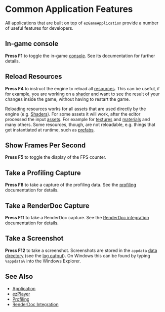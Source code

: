 # Common Application Features

All applications that are built on top of `ezGameApplication` provide a number of useful features for developers.

## In-game console

**Press F1** to toggle the in-game [console](../../debugging/console.md). See its documentation for further details.

## Reload Resources

**Press F4** to instruct the engine to reload all [resources](../resource-management.md). This can be useful, if for example, you are working on a [shader](../../graphics/shaders/shaders-overview.md) and want to see the result of your changes inside the game, without having to restart the game.

Reloading resources works for all assets that are used directly by the engine (e.g. [Shaders](../../graphics/shaders/shaders-overview.md)). For some assets it will work, after the editor processed the input [assets](../../assets/assets-overview.md). For example for [textures](../../graphics/textures-overview.md) and [materials](../../materials/materials-overview.md) and many others. Some resources, though, are not reloadable, e.g. things that get instantiated at runtime, such as [prefabs](../../prefabs/prefabs-overview.md).

## Show Frames Per Second

**Press F5** to toggle the display of the FPS counter.

## Take a Profiling Capture

**Press F8** to take a capture of the profiling data. See the [profiling](../../performance/profiling.md) documentation for details.

## Take a RenderDoc Capture

**Press F11** to take a RenderDoc capture. See the [RenderDoc integration](../../debugging/renderdoc.md) documentation for details.

## Take a Screenshot

**Press F12** to take a screenshot. Screenshots are stored in the `appdata` [data directory](../../projects/data-directories.md) (see the [log output](../../debugging/logging.md)). On Windows this can be found by typing `%appdata%` into the Windows Explorer.

## See Also


* [Application](application.md)
* [ezPlayer](../../tools/player.md)
* [Profiling](../../performance/profiling.md)
* [RenderDoc Integration](../../debugging/renderdoc.md)

